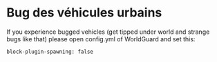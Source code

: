 # Bug des véhicules urbains

If you experience bugged vehicles \(get tipped under world and strange bugs like that\) please open config.yml of WorldGuard and set this:

```text
block-plugin-spawning: false
```


